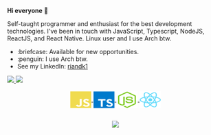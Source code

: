 **Hi everyone** 👋

Self-taught programmer and enthusiast for the best development technologies. I've been in touch with JavaScript, Typescript, NodeJS, ReactJS, and React Native. Linux user and I use Arch btw.

<ul>
 <li>:briefcase: Available for new opportunities.</li>
 <li>:penguin: I use Arch btw.</li>
 <li>See my LinkedIn: <a href="https://www.linkedin.com/in/riandk1/">riandk1</a></li>
</ul>
 
 <div>
  <a href="https://github.com/riandk1">
  <img height="180em" src="https://github-readme-stats.vercel.app/api?username=riandk1&show_icons=true&theme=tokyonight&include_all_commits=true&count_private=true"/>
  <img weidth="180em" src="https://github-readme-stats.vercel.app/api/top-langs/?username=riandk1&layout=compact&langs_count=7&theme=tokyonight"/>
 </div>
 <div style="display: inline_block" align="center"><br>
  <img align="center" alt="Rian-Js" height="40" width="50" src="https://raw.githubusercontent.com/devicons/devicon/master/icons/javascript/javascript-plain.svg">
  <img align="center" alt="Rian-Ts" height="40" width="50" src="https://raw.githubusercontent.com/devicons/devicon/master/icons/typescript/typescript-plain.svg">
  <img align="center" alt="Rian-Node" height="40" width="50" src="https://github.com/devicons/devicon/blob/master/icons/nodejs/nodejs-original.svg">
  <img align="center" alt="Rian-React" height="40" width="50" src="https://raw.githubusercontent.com/devicons/devicon/master/icons/react/react-original.svg">
</div>
  
  ##
 
<div align="center" >  
  <a href="https://www.linkedin.com/in/riandk1/" target="_blank"><img src="https://img.shields.io/badge/-LinkedIn-%230077B5?style=for-the-badge&logo=linkedin&logoColor=white" target="_blank"></a> 
</div>



